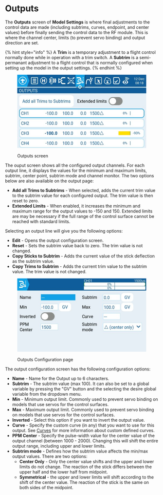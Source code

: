 # Outputs

The **Outputs** screen of **Model Settings** is where final adjustments to the control data are made (including subtrims, curves, endpoint, and center values) before finally sending the control data to the RF module. This is where the channel center, limits (to prevent servo binding) and output direction are set.&#x20;

{% hint style="info" %}
A **Trim** is a temporary adjustment to a flight control normally done while in operation with a trim switch. A **Subtrim** is a semi-permanant adjustment to a flight control that is normally configured when setting up the model in the output settings.&#x20;
{% endhint %}

<figure><img src="../../../../.gitbook/assets/outputs.jpg" alt=""><figcaption><p>Outputs screen</p></figcaption></figure>

The ouput screen shows all the configured output channels. For each output line, it displays the values for the minimum and maximum limits, subtrim, center point, subtrim mode and channel monitor. The two options below are also available on the output page:

* **Add all Trims to Subtrims** - When selected, adds the current trim value to the subtrim value for each configured output. The trim value is then reset to zero.
* **Extended Limits** - When enabled, it increases the minimum and maximum range for the output values to -150 and 150. Extended limits are may be necessary if the full range of the control surface cannot be reached with standard limits.

Selecting an output line will give you the following options:

* **Edit** - Opens the output configuration screen.
* **Reset** - Sets the subtrim value back to zero. The trim value is not changed.
* **Copy Sticks to Subtrim** - Adds the current value of the stick deflection as the subtrim value.
* **Copy Trims to Subtrim** - Adds the current trim value to the subtrim value.  The trim value is not changed.

<figure><img src="../../../../.gitbook/assets/outputs2.jpg" alt=""><figcaption><p>Outputs Configuration page</p></figcaption></figure>

The output configuration screen has the following configuration options:

* **Name** - Name for the Output up to 6 characters.
* **Subtrim** - The subtrim value (max 100). It can also be set to a global variable by pressing the "GV" button and the selecting the desire global variable from the dropdown menu.
* **Min** - Minimum output limit. Commonly used to prevent servo binding on models that use servos for the control surfaces.
* **Max** - Maximum output limit. Commonly used to prevent servo binding on models that use servos for the control surfaces.
* **Inverted** - Select this option if you want to invert the output value.
* **Curve** - Specify the custom curve (in any) that you want to use for this output. See [Curves](../curves.md) for more information about custom defined curves.
* **PPM Center** - Specify the pulse-width value for the center value of the output channel (between 1000 - 2000). Changing this will shift the entire output range, including upper and lower limits.
* **Subtrim mode** - Defines how the subtrim value affects the min/max output values. There are two options:
  * **Center Only** - Only the center value shifts and the upper and lower limits do not change. The reaction of the stick differs between the upper half and the lower half from midpoint.
  * **Symmetrical** - the upper and lower limits will shift according to the shift of the center value. The reaction of the stick is the same on both sides of the midpoint.&#x20;

